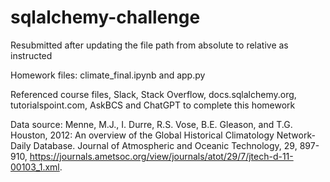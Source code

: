 # sqlalchemy-challenge

Resubmitted after updating the file path from absolute to relative as instructed

Homework files: climate_final.ipynb and app.py

Referenced course files, Slack, Stack Overflow, docs.sqlalchemy.org, tutorialspoint.com, AskBCS and ChatGPT to complete this homework

Data source: Menne, M.J., I. Durre, R.S. Vose, B.E. Gleason, and T.G. Houston, 2012: An overview of the Global Historical Climatology Network-Daily Database. Journal of Atmospheric and Oceanic Technology, 29, 897-910, https://journals.ametsoc.org/view/journals/atot/29/7/jtech-d-11-00103_1.xml.

